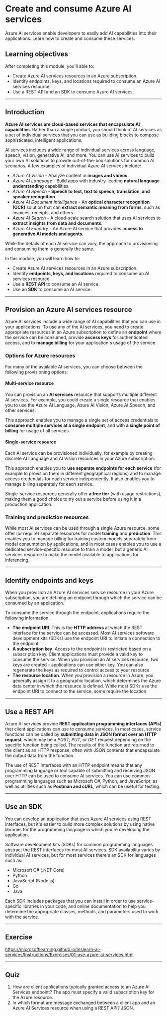 # Create and consume Azure AI services

Azure AI services enable developers to easily add AI capabilities into their applications. Learn how to create and consume these services.

## Learning objectives
After completing this module, you'll able to:

- Create Azure AI services resources in an Azure subscription.
- Identify endpoints, keys, and locations required to consume an Azure AI services resource.
- Use a REST API and an SDK to consume Azure AI services.

---

## Introduction

**Azure AI services are cloud-based services that encapsulate AI capabilities**. Rather than a single product, you should think of AI services as a set of individual services that you can use as building blocks to compose sophisticated, intelligent applications.

AI services includes a wide range of individual services across language, speech, vision, generative AI, and more. You can use AI services to build your own AI solutions to provide out-of-the-box solutions for common AI scenarios. A few examples of individual Azure AI services include:

- _Azure AI Vision_ - Analyze content in **images and videos**.
- _Azure AI Language_ - Build apps with industry-leading **natural language understanding** capabilities.
- _Azure AI Speech_ - **Speech to text, text to speech, translation, and speaker recognition**.
- _Azure AI Document Intelligence_ - An **optical character recognition (OCR)** solution that can **extract semantic meaning from forms**, such as invoices, receipts, and others.
- _Azure AI Search_ - A cloud-scale search solution that uses AI services to **extract insights from data and documents**.
- _Azure AI Foundry_ - An Azure AI service that provides a**ccess to generative AI models and agents**.

While the details of each AI service can vary, the approach to provisioning and consuming them is generally the same.

In this module, you will learn how to:

- Create Azure AI services resources in an Azure subscription.
- Identify **endpoints, keys, and locations** required to consume an AI services resource.
- Use a **REST API** to consume an AI service.
- Use an **SDK** to consume an AI service.

---

## Provision an Azure AI services resource

Azure AI services include a wide range of AI capabilities that you can use in your applications. To use any of the AI services, you need to create appropriate resources in an Azure subscription to define an **endpoint** where the service can be consumed, provide **access keys** for authenticated access, and to **manage billing** for your application's usage of the service.

### Options for Azure resources
For many of the available AI services, you can choose between the following provisioning options:

#### Multi-service resource
You can provision an **AI services** resource that supports multiple different AI services. For example, you could create a single resource that enables you to use the Azure AI Language, Azure AI Vision, Azure AI Speech, and other services.

This approach enables you to manage a single set of access credentials to **consume multiple services at a single endpoint**, and with **a single point of billing** for usage of all services.

#### Single-service resource
Each AI service can be provisioned individually, for example by creating discrete AI Language and AI Vision resources in your Azure subscription.

This approach enables you to **use separate endpoints for each service** (for example to provision them in different geographical regions) and to manage access credentials for each service independently. It also enables you to manage billing separately for each service.

Single-service resources generally offer **a free tier** (with usage restrictions), making them a good choice to try out a service before using it in a production application.

### Training and prediction resources
While most AI services can be used through a single Azure resource, some offer (or require) separate resources for model **training** and **prediction**. This enables you to manage billing for training custom models separately from model consumption by applications, and in most cases enables you to use a dedicated service-specific resource to train a model, but a generic AI services resource to make the model available to applications for inferencing.

---

## Identify endpoints and keys

When you provision an Azure AI services service resource in your Azure subscription, you are defining an endpoint through which the service can be consumed by an application.

To consume the service through the endpoint, applications require the following information:

- **The endpoint URI**. This is the **HTTP address** at which the REST interface for the service can be accessed. Most AI services software development kits (SDKs) use the endpoint URI to initiate a connection to the endpoint.
- **A subscription key**. Access to the endpoint is restricted based on a subscription key. Client applications must provide a valid key to consume the service. When you provision an AI services resource, two keys are created - applications can use either key. You can also regenerate the keys as required to control access to your resource.
- **The resource location**. When you provision a resource in Azure, you generally assign it to a geographic location, which determines the Azure data center in which the resource is defined. While most SDKs use the endpoint URI to connect to the service, some require the location.

---

## Use a REST API

Azure AI services provide **REST application programming interfaces (APIs)** that client applications can use to consume services. In most cases, service functions can be called by **submitting data in JSON format over an HTTP request**, which may be a _POST, PUT, or GET_ request depending on the specific function being called. The results of the function are returned to the client as an HTTP response, often with JSON contents that encapsulate the output data from the function.

The use of REST interfaces with an HTTP endpoint means that any programming language or tool capable of submitting and receiving JSON over HTTP can be used to consume AI services. You can use common programming languages such as Microsoft C#, Python, and JavaScript; as well as utilities such as **Postman and cURL**, which can be useful for testing.

---

## Use an SDK

You can develop an application that uses Azure AI services using REST interfaces, but it's easier to build more complex solutions by using native libraries for the programming language in which you're developing the application.

Software development kits (SDKs) for common programming languages abstract the REST interfaces for most AI services. SDK availability varies by individual AI services, but for most services there's an SDK for languages such as:

- Microsoft C# (.NET Core)
- Python
- JavaScript (Node.js)
- Go
- Java

Each SDK includes packages that you can install in order to use service-specific libraries in your code, and online documentation to help you determine the appropriate classes, methods, and parameters used to work with the service.

---

## Exercise
https://microsoftlearning.github.io/mslearn-ai-services/Instructions/Exercises/01-use-azure-ai-services.html

---

## Quiz
1. How are client applications typically granted access to an Azure AI Services endpoint? The app must specify a valid subscription key for the Azure resource.
2. In which format are message exchanged between a client app and an Azure AI Services resource when using a REST API? JSON.